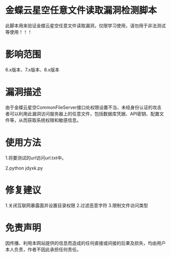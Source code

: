 # 金蝶云星空任意文件读取漏洞检测脚本
此脚本用来验证金蝶云星空任意文件读取漏洞，仅限学习使用，请勿用于非法测试等使用！！！

# 影响范围

6.x版本、7.x版本、8.x版本

# 漏洞描述

由于金蝶云星空CommonFileServer接口处权限设置不当，未经身份认证的攻击者可以利用此漏洞访问服务器上的任意文件，包括数据库凭据、API密钥、配置文件等，从而获取系统权限和敏感信息。

# 使用方法

1.将要测试的url访问url.txt中。

2.python jdyxk.py

# 修复建议

1.关闭互联网暴露面并设置目录权限
2.过滤恶意字符
3.限制文件访问类型

# 免责声明  
因传播、利用本网站提供的信息而造成的任何直接或间接的后果及损失，均由用户本人负责，作者不因此承担任何责任。
